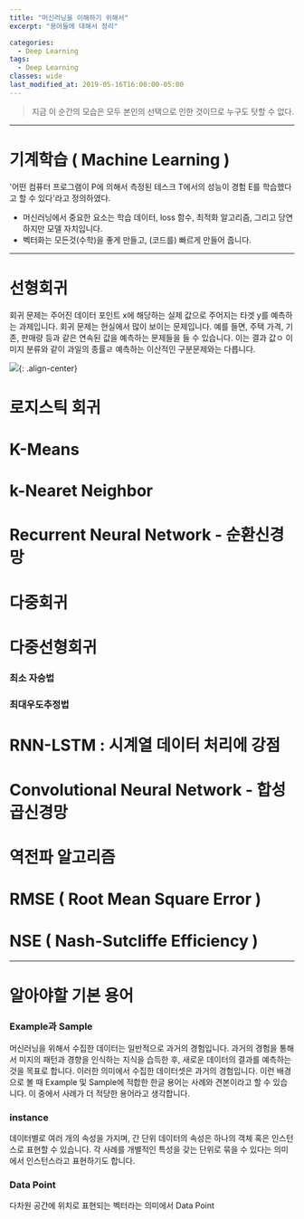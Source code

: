 ```yaml
---
title: "머신러닝을 이해하기 위해서"
excerpt: "용어들에 대해서 정리"

categories:
  - Deep Learning
tags:
  - Deep Learning
classes: wide
last_modified_at: 2019-05-16T16:00:00-05:00
---
```


> 지금 이 순간의 모습은 모두 본인의 선택으로 인한 것이므로 누구도 탓할 수 없다.  

***

# 기계학습 ( Machine Learning )

'어떤 컴퓨터 프로그램이 P에 의해서 측정된 테스크 T에서의 성능이 경험 E를 학습헸다고 할 수 있다'라고 정의하였다. 

 - 머신러닝에서 중요한 요소는 학습 데이터, loss 함수, 최적화 알고리즘, 그리고 당연하지만 모델 자치입니다. 
 - 벡터화는 모든것(수학)을 좋게 만들고, (코드를) 빠르게 만들어 줍니다. 


***

# 선형회귀 

회귀 문제는 주어진 데이터 포인트 x에 해당하는 실제 값으로 주어지는 타겟 y를 예측하는 과제입니다. 회귀 문제는 현실에서 많이 보이는 문제입니다. 
예를 들면, 주택 가격, 기존, 판매량 등과 같은 연속된 값을 예측하는 문제들을 들 수 있습니다. 이는 결과 값ㅇ 이미지 분류와 같이 과일의 종률ㄹ 예측하는 이산적인 구분문제와는 다릅니다. 

![](https://keepinmindsh.github.io/lines/assets/img/deeplearning_01.jpeg){: .align-center} 
 

# 로지스틱 회귀 

# K-Means

# k-Nearet Neighbor 

# Recurrent Neural Network - 순환신경망 

# 다중회귀

# 다중선형회귀 

### 최소 자승법

### 최대우도추정법

# RNN-LSTM : 시계열 데이터 처리에 강점 

# Convolutional Neural Network - 합성곱신경망

# 역전파 알고리즘 

# RMSE ( Root Mean Square Error )

# NSE ( Nash-Sutcliffe Efficiency )

***

# 알아야할 기본 용어 

### Example과 Sample

머신러닝을 위해서 수집한 데이터는 일반적으로 과거의 경험입니다. 과거의 경험을 통해서 미지의 패턴과 경향을 인식하는 지식을 습득한 후, 새로운 데이터의 결과를 예측하는 것을 목표로 합니다. 이러한 의미에서 수집한 데이터셋은 과거의 경험입니다. 이런 배경으로 볼 때 Example 및 Sample에 적합한 한글 용어는 사례와 견본이라고 할 수 있습니다. 이 중에서 사례가 더 적당한 용어라고 생각합니다.

### instance 

데이터별로 여러 개의 속성을 가지며, 간 단위 데이터의 속성은 하나의 객체 혹은 인스턴스로 표현할 수 있습니다. 각 사례를 개별적인 특성을 갖는 단위로 묶을 수 있다는 의미에서 인스턴스라고 표현하기도 합니다.

### Data Point 

다차원 공간에 위치로 표현되는 벡터라는 의미에서 Data Point